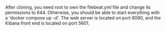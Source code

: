 After cloning, you need root to own the filebeat.yml file and change its permissions to 644. Otherwise, you should be able to start everything with a 'docker compose up -d'. The web server is located on port 8080, and the Kibana front end is located on port 5601.
